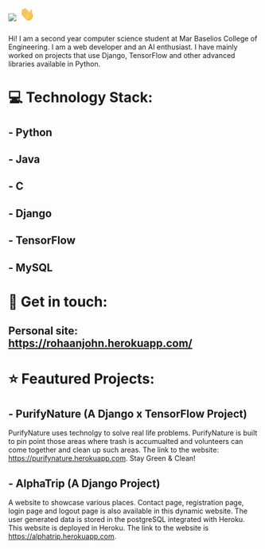 # <img src="https://img.icons8.com/doodle/100/000000/hello--v1.png"/> <img src="https://raw.githubusercontent.com/ABSphreak/ABSphreak/master/gifs/Hi.gif" width="30px">




Hi! I am a second year computer science student at Mar Baselios College of Engineering. I am a web developer and an AI enthusiast. I have mainly worked on projects that use Django, TensorFlow and other advanced libraries available in Python.



# 💻 Technology Stack:
## - Python
## - Java 
## - C
## - Django
## - TensorFlow 
## - MySQL

# 👋 Get in touch:


## Personal site: https://rohaanjohn.herokuapp.com/




# ⭐ Feautured Projects:
## - PurifyNature (A Django x TensorFlow Project)
PurifyNature uses technolgy to solve real life problems. PurifyNature is built to pin point those areas where trash is accumualted and volunteers can come together and clean up such areas. 
The link to the website: https://purifynature.herokuapp.com.
Stay Green & Clean!
## - AlphaTrip (A Django Project)
A website to showcase various places. Contact page, registration page, login page and logout page is also available in this dynamic website. The user generated data is stored in the postgreSQL integrated with Heroku. This website is deployed in Heroku. 
The link to the website is https://alphatrip.herokuapp.com.


